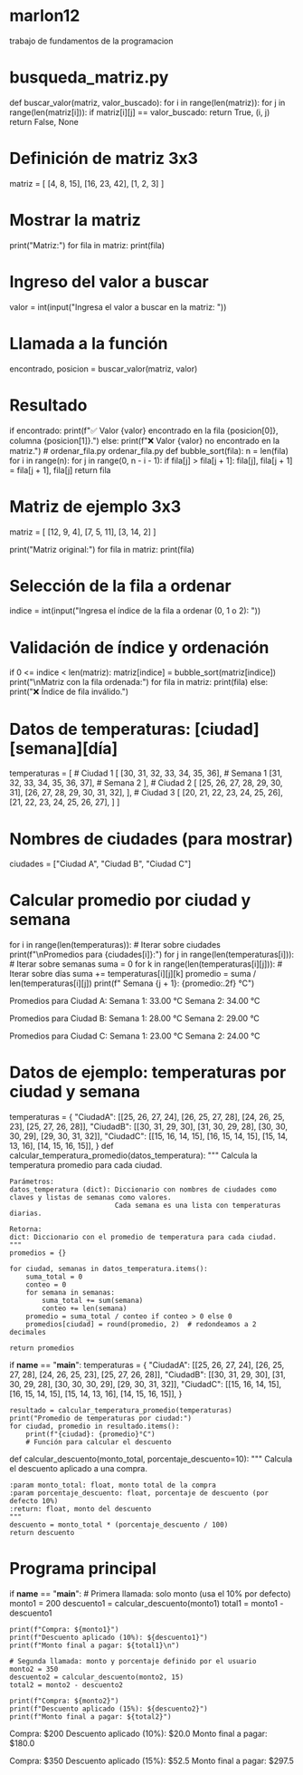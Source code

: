 # marlon12
trabajo de fundamentos de la programacion
# busqueda_matriz.py

def buscar_valor(matriz, valor_buscado):
    for i in range(len(matriz)):
        for j in range(len(matriz[i])):
            if matriz[i][j] == valor_buscado:
                return True, (i, j)
    return False, None

# Definición de matriz 3x3
matriz = [
    [4, 8, 15],
    [16, 23, 42],
    [1, 2, 3]
]

# Mostrar la matriz
print("Matriz:")
for fila in matriz:
    print(fila)

# Ingreso del valor a buscar
valor = int(input("Ingresa el valor a buscar en la matriz: "))

# Llamada a la función
encontrado, posicion = buscar_valor(matriz, valor)

# Resultado
if encontrado:
    print(f"✅ Valor {valor} encontrado en la fila {posicion[0]}, columna {posicion[1]}.")
else:
    print(f"❌ Valor {valor} no encontrado en la matriz.")
    # ordenar_fila.py
ordenar_fila.py
def bubble_sort(fila):
    n = len(fila)
    for i in range(n):
        for j in range(0, n - i - 1):
            if fila[j] > fila[j + 1]:
                fila[j], fila[j + 1] = fila[j + 1], fila[j]
    return fila

# Matriz de ejemplo 3x3
matriz = [
    [12, 9, 4],
    [7, 5, 11],
    [3, 14, 2]
]

print("Matriz original:")
for fila in matriz:
    print(fila)

# Selección de la fila a ordenar
indice = int(input("Ingresa el índice de la fila a ordenar (0, 1 o 2): "))

# Validación de índice y ordenación
if 0 <= indice < len(matriz):
    matriz[indice] = bubble_sort(matriz[indice])
    print("\nMatriz con la fila ordenada:")
    for fila in matriz:
        print(fila)
else:
    print("❌ Índice de fila inválido.")
    
# Datos de temperaturas: [ciudad][semana][día]
temperaturas = [
    # Ciudad 1
    [
        [30, 31, 32, 33, 34, 35, 36],  # Semana 1
        [31, 32, 33, 34, 35, 36, 37],  # Semana 2
    ],
    # Ciudad 2
    [
        [25, 26, 27, 28, 29, 30, 31],
        [26, 27, 28, 29, 30, 31, 32],
    ],
    # Ciudad 3
    [
        [20, 21, 22, 23, 24, 25, 26],
        [21, 22, 23, 24, 25, 26, 27],
    ]
]

# Nombres de ciudades (para mostrar)
ciudades = ["Ciudad A", "Ciudad B", "Ciudad C"]

# Calcular promedio por ciudad y semana
for i in range(len(temperaturas)):  # Iterar sobre ciudades
    print(f"\nPromedios para {ciudades[i]}:")
    for j in range(len(temperaturas[i])):  # Iterar sobre semanas
        suma = 0
        for k in range(len(temperaturas[i][j])):  # Iterar sobre días
            suma += temperaturas[i][j][k]
        promedio = suma / len(temperaturas[i][j])
        print(f"  Semana {j + 1}: {promedio:.2f} °C")


Promedios para Ciudad A:
  Semana 1: 33.00 °C
  Semana 2: 34.00 °C

Promedios para Ciudad B:
  Semana 1: 28.00 °C
  Semana 2: 29.00 °C

Promedios para Ciudad C:
  Semana 1: 23.00 °C
  Semana 2: 24.00 °C

  # Datos de ejemplo: temperaturas por ciudad y semana
temperaturas = {
    "CiudadA": [[25, 26, 27, 24], [26, 25, 27, 28], [24, 26, 25, 23], [25, 27, 26, 28]],
    "CiudadB": [[30, 31, 29, 30], [31, 30, 29, 28], [30, 30, 30, 29], [29, 30, 31, 32]],
    "CiudadC": [[15, 16, 14, 15], [16, 15, 14, 15], [15, 14, 13, 16], [14, 15, 16, 15]],
}
def calcular_temperatura_promedio(datos_temperatura):
    """
    Calcula la temperatura promedio para cada ciudad.

    Parámetros:
    datos_temperatura (dict): Diccionario con nombres de ciudades como claves y listas de semanas como valores.
                              Cada semana es una lista con temperaturas diarias.

    Retorna:
    dict: Diccionario con el promedio de temperatura para cada ciudad.
    """
    promedios = {}
    
    for ciudad, semanas in datos_temperatura.items():
        suma_total = 0
        conteo = 0
        for semana in semanas:
            suma_total += sum(semana)
            conteo += len(semana)
        promedio = suma_total / conteo if conteo > 0 else 0
        promedios[ciudad] = round(promedio, 2)  # redondeamos a 2 decimales
    
    return promedios
if __name__ == "__main__":
    temperaturas = {
        "CiudadA": [[25, 26, 27, 24], [26, 25, 27, 28], [24, 26, 25, 23], [25, 27, 26, 28]],
        "CiudadB": [[30, 31, 29, 30], [31, 30, 29, 28], [30, 30, 30, 29], [29, 30, 31, 32]],
        "CiudadC": [[15, 16, 14, 15], [16, 15, 14, 15], [15, 14, 13, 16], [14, 15, 16, 15]],
    }

    resultado = calcular_temperatura_promedio(temperaturas)
    print("Promedio de temperaturas por ciudad:")
    for ciudad, promedio in resultado.items():
        print(f"{ciudad}: {promedio}°C")
        # Función para calcular el descuento
def calcular_descuento(monto_total, porcentaje_descuento=10):
    """
    Calcula el descuento aplicado a una compra.

    :param monto_total: float, monto total de la compra
    :param porcentaje_descuento: float, porcentaje de descuento (por defecto 10%)
    :return: float, monto del descuento
    """
    descuento = monto_total * (porcentaje_descuento / 100)
    return descuento


# Programa principal
if __name__ == "__main__":
    # Primera llamada: solo monto (usa el 10% por defecto)
    monto1 = 200
    descuento1 = calcular_descuento(monto1)
    total1 = monto1 - descuento1

    print(f"Compra: ${monto1}")
    print(f"Descuento aplicado (10%): ${descuento1}")
    print(f"Monto final a pagar: ${total1}\n")

    # Segunda llamada: monto y porcentaje definido por el usuario
    monto2 = 350
    descuento2 = calcular_descuento(monto2, 15)
    total2 = monto2 - descuento2

    print(f"Compra: ${monto2}")
    print(f"Descuento aplicado (15%): ${descuento2}")
    print(f"Monto final a pagar: ${total2}")
Compra: $200
Descuento aplicado (10%): $20.0
Monto final a pagar: $180.0

Compra: $350
Descuento aplicado (15%): $52.5
Monto final a pagar: $297.5





